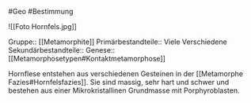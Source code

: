 #Geo #Bestimmung 

![[Foto Hornfels.jpg]]

Gruppe:: [[Metamorphite]]
Primärbestandteile:: Viele Verschiedene
Sekundärbestandteile::
Genese:: [[Metamorphosetypen#Kontaktmetamorphose]]

Hornflese entstehen aus verschiedenen Gesteinen in der [[Metamorphe Fazies#Hornfelsfazies]]. Sie sind massig, sehr hart und schwer und bestehen aus einer Mikrokristallinen Grundmasse mit Porphyroblasten.